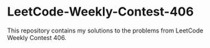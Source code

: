 # LeetCode-Weekly-Contest-406
This repository contains my solutions to the problems from LeetCode Weekly Contest 406.
